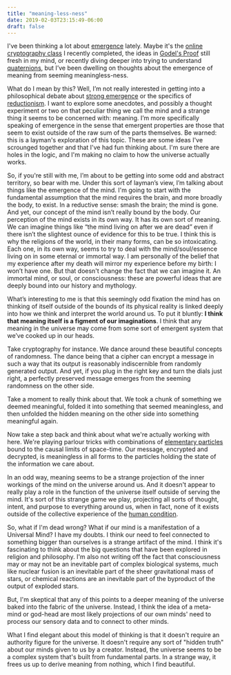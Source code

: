 ```yaml
---
title: "meaning-less-ness"
date: 2019-02-03T23:15:49-06:00
draft: false
---
```


I've been thinking a lot about [emergence](https://en.wikipedia.org/wiki/Emergence) lately. Maybe it's the [online cryptography class](https://www.coursera.org/learn/crypto) I recently completed, the ideas in [Godel's Proof](https://www.goodreads.com/book/show/695429.G_del_s_Proof?from_search=true) still fresh in my mind, or recently diving deeper into trying to understand [quaternions](https://eater.net/quaternions), but I’ve been dwelling on thoughts about the emergence of meaning from seeming meaningless-ness.

What do I mean by this? Well, I’m not really interested in getting into a philosophical debate about [strong emergence](https://en.wikipedia.org/wiki/Emergence#Strong_and_weak_emergence) or the specifics of [reductionism](https://en.wikipedia.org/wiki/Reductionism). I want to explore some anecdotes, and possibly a thought experiment or two on that peculiar thing we call the mind and a strange thing it seems to be concerned with: meaning. I’m more specifically speaking of emergence in the sense that emergent properties are those that seem to exist outside of the raw sum of the parts themselves. Be warned: this is a layman's exploration of this topic. These are some ideas I've scrounged together and that I've had fun thinking about. I'm sure there are holes in the logic, and I'm making no claim to how the universe actually works.

So, if you're still with me, I’m about to be getting into some odd and abstract territory, so bear with me. Under this sort of layman’s view, I’m talking about things like the emergence of the mind. I'm going to start with the fundamental assumption that the mind requires the brain, and more broadly the body, to exist. In a reductive sense: smash the brain; the mind is gone. And yet, our concept of the mind isn’t really bound by the body. Our perception of the mind exists in its own way. It has its own sort of meaning. We can imagine things like “the mind living on after we are dead” even if there isn’t the slightest ounce of evidence for this to be true. I think this is why the religions of the world, in their many forms, can be so intoxicating. Each one, in its own way, seems to try to deal with the mind/soul/essence living on in some eternal or immortal way. I am personally of the belief that my experience after my death will mirror my experience before my birth: I won’t have one. But that doesn't change the fact that we can imagine it. An immortal mind, or soul, or consciousness: these are powerful ideas that are deeply bound into our history and mythology.

What’s interesting to me is that this seemingly odd fixation the mind has on thinking of itself outside of the bounds of its physical reality is linked deeply into how we think and interpret the world around us. To put it bluntly: **I think that meaning itself is a figment of our imaginations**. I think that any meaning in the universe may come from some sort of emergent system that we’ve cooked up in our heads.

Take cryptography for instance. We dance around these beautiful concepts of randomness. The dance being that a cipher can encrypt a message in such a way that its output is reasonably indiscernible from randomly generated output. And yet, if you plug in the right key and turn the dials just right, a perfectly preserved message emerges from the seeming randomness on the other side.

Take a moment to really think about that. We took a chunk of something we deemed meaningful, folded it into something that seemed meaningless, and then unfolded the hidden meaning on the other side into something meaningful again.

Now take a step back and think about what we're actually working with here. We're playing parlour tricks with combinations of [elementary particles](https://en.wikipedia.org/wiki/Elementary_particle) bound to the causal limits of space-time. Our message, encrypted and decrypted, is meaningless in all forms to the particles holding the state of the information we care about.

In an odd way, meaning seems to be a strange projection of the inner workings of the mind on the universe around us. And it doesn't appear to really play a role in the function of the universe itself outside of serving the mind. It's sort of this strange game we play, projecting all sorts of thought, intent, and purpose to everything around us, when in fact, none of it exists outside of the collective experience of the [human condition](https://en.wikipedia.org/wiki/Human_condition).

So, what if I'm dead wrong? What if our mind is a manifestation of a Universal Mind? I have my doubts. I think our need to feel connected to something bigger than ourselves is a strange artifact of the mind. I think it's fascinating to think about the big questions that have been explored in religion and philosophy. I'm also not writing off the fact that consciousness may or may not be an inevitable part of complex biological systems, much like nuclear fusion is an inevitable part of the sheer gravitational mass of stars, or chemical reactions are an inevitable part of the byproduct of the output of exploded stars.

But, I'm skeptical that any of this points to a deeper meaning of the universe baked into the fabric of the universe. Instead, I think the idea of a meta-mind or god-head are most likely projections of our own minds' need to process our sensory data and to connect to other minds.

What I find elegant about this model of thinking is that it doesn't require an authority figure for the universe. It doesn't require any sort of "hidden truth" about our minds given to us by a creator. Instead, the universe seems to be a complex system that's built from fundamental parts. In a strange way, it frees us up to derive meaning from nothing, which I find beautiful.
